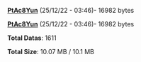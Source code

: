 [**PtAc8Yun**](/data/PtAc8Yun.txt) (25/12/22 - 03:46)- 16982 bytes

[**PtAc8Yun**](/data/PtAc8Yun.txt) (25/12/22 - 03:46)- 16982 bytes

**Total Datas**: 1611

**Total Size**: 10.07 MB / 10.1 MB